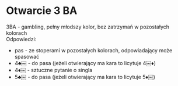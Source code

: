 # Otwarcie 3 BA
3BA - gambling, pełny młodszy kolor, bez zatrzymań w pozostałych kolorach  
Odpowiedzi:  

* pas - ze stoperami w pozostałych kolorach, odpowiadający może spasować
* 4&clubs;￼ - do pasa (jeżeli otwierający ma kara to licytuje 4￼&diams;)
* 4&diams;￼ - sztuczne pytanie o singla
* 5&clubs;￼ - do pasa (jeżeli otwierający ma kara to licytuje 5&diams;￼)